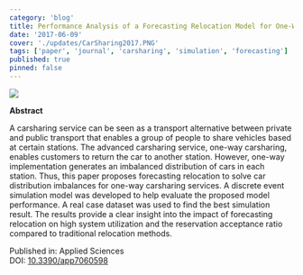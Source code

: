 ```yaml
---
category: 'blog'
title: Performance Analysis of a Forecasting Relocation Model for One-Way Carsharing
date: '2017-06-09'
cover: './updates/CarSharing2017.PNG'
tags: ['paper', 'journal', 'carsharing', 'simulation', 'forecasting']
published: true
pinned: false
---
```


<img src="/updates/CarSharing2017.PNG"/><br/>

**Abstract**

A carsharing service can be seen as a transport alternative between private and public transport that enables a group of people to share vehicles based at certain stations. The advanced carsharing service, one-way carsharing, enables customers to return the car to another station. However, one-way implementation generates an imbalanced distribution of cars in each station. Thus, this paper proposes forecasting relocation to solve car distribution imbalances for one-way carsharing services. A discrete event simulation model was developed to help evaluate the proposed model performance. A real case dataset was used to find the best simulation result. The results provide a clear insight into the impact of forecasting relocation on high system utilization and the reservation acceptance ratio compared to traditional relocation methods.

Published in: Applied Sciences<br/>
DOI: [10.3390/app7060598](https://doi.org/10.3390/app7060598)